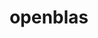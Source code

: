 ---
title: "openblas"
layout: cache
categories: [package, develop-2025-04-06]
meta: {"compilers": ["apple-clang@16.0.0", "gcc@11.1.0", "gcc@11.4.0", "gcc@12.3.0", "gcc@13.2.0", "gcc@7.3.1", "gcc@7.5.0", "intel-oneapi-compilers@2025.1.0"], "num_specs": 17, "num_specs_by_stack": {"build_systems": 1, "data-vis-sdk": 1, "e4s": 3, "e4s-neoverse-v2": 2, "e4s-oneapi": 2, "e4s-rocm-external": 1, "hep": 1, "ml-darwin-aarch64-mps": 1, "ml-linux-aarch64-cpu": 1, "ml-linux-aarch64-cuda": 1, "ml-linux-x86_64-cpu": 1, "ml-linux-x86_64-cuda": 1, "ml-linux-x86_64-rocm": 1, "radiuss": 1, "radiuss-aws": 1, "radiuss-aws-aarch64": 1, "root": 17, "tutorial": 4}, "oss": ["amzn2", "sequoia", "ubuntu18.04", "ubuntu20.04", "ubuntu22.04", "ubuntu24.04"], "platforms": ["darwin", "linux"], "stacks": ["build_systems", "data-vis-sdk", "e4s", "e4s-neoverse-v2", "e4s-oneapi", "e4s-rocm-external", "hep", "ml-darwin-aarch64-mps", "ml-linux-aarch64-cpu", "ml-linux-aarch64-cuda", "ml-linux-x86_64-cpu", "ml-linux-x86_64-cuda", "ml-linux-x86_64-rocm", "radiuss", "radiuss-aws", "radiuss-aws-aarch64", "root", "tutorial"], "targets": ["aarch64", "neoverse_v2", "x86_64_v3"], "versions": ["0.3.29"]}
spec_details: [{"compiler": "gcc@7.3.1", "hash": "2nntd4w2pkdmcujbks2zbn3ge4lwf7eb", "os": "amzn2", "platform": "linux", "size": "-", "stacks": ["radiuss-aws", "root"], "target": "x86_64_v3", "variants": ["~bignuma", "build_system=makefile", "~consistent_fpcsr", "+dynamic_dispatch", "+fortran", "~ilp64", "+locking", "+pic", "+shared", "symbol_suffix=none", "threads=none"], "versions": ["0.3.29"]}, {"compiler": "gcc@11.4.0", "hash": "5s72jnvbttxdow6mfilugfc6calk5lan", "os": "ubuntu22.04", "platform": "linux", "size": "-", "stacks": ["e4s", "root", "tutorial"], "target": "x86_64_v3", "variants": ["~bignuma", "build_system=makefile", "~consistent_fpcsr", "+dynamic_dispatch", "+fortran", "+ilp64", "+locking", "+pic", "+shared", "symbol_suffix=64_", "threads=openmp"], "versions": ["0.3.29"]}, {"compiler": "gcc@11.4.0", "hash": "6l3gva7m6brnzvrul27z2aucpvwqjrgg", "os": "ubuntu22.04", "platform": "linux", "size": "-", "stacks": ["e4s", "e4s-rocm-external", "root"], "target": "x86_64_v3", "variants": ["~bignuma", "build_system=makefile", "~consistent_fpcsr", "+dynamic_dispatch", "+fortran", "~ilp64", "+locking", "+pic", "+shared", "symbol_suffix=none", "threads=openmp"], "versions": ["0.3.29"]}, {"compiler": "gcc@11.4.0", "hash": "aksedfxwiys65zmppavfcj5tzhmql7zm", "os": "ubuntu22.04", "platform": "linux", "size": "-", "stacks": ["e4s-neoverse-v2", "root"], "target": "neoverse_v2", "variants": ["~bignuma", "build_system=makefile", "~consistent_fpcsr", "+dynamic_dispatch", "+fortran", "~ilp64", "+locking", "+pic", "~shared", "symbol_suffix=none", "threads=openmp"], "versions": ["0.3.29"]}, {"compiler": "intel-oneapi-compilers@2025.1.0", "hash": "b24pxepxwiuftxf64en6mpgiihtmf3ja", "os": "ubuntu22.04", "platform": "linux", "size": "-", "stacks": ["e4s-oneapi", "root"], "target": "x86_64_v3", "variants": ["~bignuma", "build_system=makefile", "~consistent_fpcsr", "+dynamic_dispatch", "+fortran", "~ilp64", "+locking", "+pic", "~shared", "symbol_suffix=none", "threads=openmp"], "versions": ["0.3.29"]}, {"compiler": "intel-oneapi-compilers@2025.1.0", "hash": "bodnud6vlqnmqryecg4wbtzs4lvwdiwv", "os": "ubuntu22.04", "platform": "linux", "size": "-", "stacks": ["e4s-oneapi", "root"], "target": "x86_64_v3", "variants": ["~bignuma", "build_system=makefile", "~consistent_fpcsr", "+dynamic_dispatch", "+fortran", "~ilp64", "+locking", "+pic", "+shared", "symbol_suffix=none", "threads=openmp"], "versions": ["0.3.29"]}, {"compiler": "gcc@11.4.0", "hash": "hr4dsohbqwb2o63vgmq4itvr6sudz7n5", "os": "ubuntu22.04", "platform": "linux", "size": "-", "stacks": ["e4s", "root"], "target": "x86_64_v3", "variants": ["~bignuma", "build_system=makefile", "~consistent_fpcsr", "+dynamic_dispatch", "+fortran", "~ilp64", "+locking", "+pic", "~shared", "symbol_suffix=none", "threads=openmp"], "versions": ["0.3.29"]}, {"compiler": "gcc@11.4.0", "hash": "ianeu64brr4wxs2akpv3wv2eael5uf3z", "os": "ubuntu22.04", "platform": "linux", "size": "-", "stacks": ["hep", "root", "tutorial"], "target": "x86_64_v3", "variants": ["~bignuma", "build_system=makefile", "~consistent_fpcsr", "+dynamic_dispatch", "+fortran", "~ilp64", "+locking", "+pic", "+shared", "symbol_suffix=none", "threads=none"], "versions": ["0.3.29"]}, {"compiler": "gcc@7.5.0", "hash": "imuxnsqoqf6onof4jyk6gdewdrk45eip", "os": "ubuntu18.04", "platform": "linux", "size": "-", "stacks": ["build_systems", "radiuss", "root"], "target": "x86_64_v3", "variants": ["~bignuma", "build_system=makefile", "~consistent_fpcsr", "+dynamic_dispatch", "+fortran", "~ilp64", "+locking", "+pic", "+shared", "symbol_suffix=none", "threads=none"], "versions": ["0.3.29"]}, {"compiler": "apple-clang@16.0.0", "hash": "jezej5vubjdphjvnrpbs4qtgi5dabjty", "os": "sequoia", "platform": "darwin", "size": "-", "stacks": ["ml-darwin-aarch64-mps", "root"], "target": "aarch64", "variants": ["~bignuma", "build_system=makefile", "~consistent_fpcsr", "+dynamic_dispatch", "~fortran", "~ilp64", "+locking", "+pic", "+shared", "symbol_suffix=none", "threads=none"], "versions": ["0.3.29"]}, {"compiler": "gcc@12.3.0", "hash": "mziaejzr4qy4vn2slxjp4fyiyz2pnq65", "os": "ubuntu22.04", "platform": "linux", "size": "-", "stacks": ["root", "tutorial"], "target": "x86_64_v3", "variants": ["~bignuma", "build_system=makefile", "~consistent_fpcsr", "+dynamic_dispatch", "+fortran", "~ilp64", "+locking", "+pic", "+shared", "symbol_suffix=none", "threads=none"], "versions": ["0.3.29"]}, {"compiler": "gcc@7.3.1", "hash": "n7nkpudgxiglnelazojpxzen6mo4r5nn", "os": "amzn2", "platform": "linux", "size": "-", "stacks": ["radiuss-aws-aarch64", "root"], "target": "aarch64", "variants": ["~bignuma", "build_system=makefile", "~consistent_fpcsr", "+dynamic_dispatch", "+fortran", "~ilp64", "+locking", "+pic", "+shared", "symbol_suffix=none", "threads=none"], "versions": ["0.3.29"]}, {"compiler": "gcc@11.4.0", "hash": "prcja5lmpffmqxgylykskjrox44la6hr", "os": "ubuntu22.04", "platform": "linux", "size": "-", "stacks": ["e4s-neoverse-v2", "root"], "target": "neoverse_v2", "variants": ["~bignuma", "build_system=makefile", "~consistent_fpcsr", "+dynamic_dispatch", "+fortran", "~ilp64", "+locking", "+pic", "+shared", "symbol_suffix=none", "threads=openmp"], "versions": ["0.3.29"]}, {"compiler": "gcc@11.1.0", "hash": "ukogqueeu2kf3oforpbwx4ncmcvxzgnm", "os": "ubuntu20.04", "platform": "linux", "size": "-", "stacks": ["data-vis-sdk", "root"], "target": "x86_64_v3", "variants": ["~bignuma", "build_system=makefile", "~consistent_fpcsr", "+dynamic_dispatch", "+fortran", "~ilp64", "+locking", "+pic", "+shared", "symbol_suffix=none", "threads=none"], "versions": ["0.3.29"]}, {"compiler": "gcc@12.3.0", "hash": "wewumgt3hdpyswrsaifkb4lljjhfw3ho", "os": "ubuntu22.04", "platform": "linux", "size": "-", "stacks": ["root", "tutorial"], "target": "x86_64_v3", "variants": ["~bignuma", "build_system=makefile", "~consistent_fpcsr", "+dynamic_dispatch", "+fortran", "~ilp64", "+locking", "+pic", "+shared", "symbol_suffix=none", "threads=openmp"], "versions": ["0.3.29"]}, {"compiler": "gcc@13.2.0", "hash": "xfegqo6ytouofqgdjzl5s5j6vtuurya7", "os": "ubuntu24.04", "platform": "linux", "size": "-", "stacks": ["ml-linux-x86_64-cpu", "ml-linux-x86_64-cuda", "ml-linux-x86_64-rocm", "root"], "target": "x86_64_v3", "variants": ["~bignuma", "build_system=makefile", "~consistent_fpcsr", "+dynamic_dispatch", "+fortran", "~ilp64", "+locking", "+pic", "+shared", "symbol_suffix=none", "threads=none"], "versions": ["0.3.29"]}, {"compiler": "gcc@13.2.0", "hash": "ydkb32a7ht3mziqnvcshcxhees5hjrpv", "os": "ubuntu24.04", "platform": "linux", "size": "-", "stacks": ["ml-linux-aarch64-cpu", "ml-linux-aarch64-cuda", "root"], "target": "aarch64", "variants": ["~bignuma", "build_system=makefile", "~consistent_fpcsr", "+dynamic_dispatch", "+fortran", "~ilp64", "+locking", "+pic", "+shared", "symbol_suffix=none", "threads=none"], "versions": ["0.3.29"]}]
---